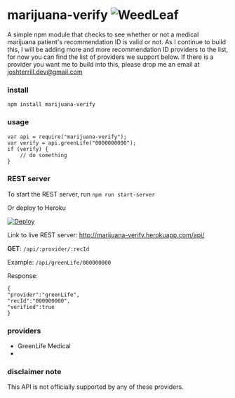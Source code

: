 # marijuana-verify ![WeedLeaf](http://i.imgur.com/s7Bu0yy.gif)
A simple npm module that checks to see whether or not a medical marijuana patient's recommendation ID is valid or not. As I continue to build this, I will be adding more and more recommendation ID providers to the list, for now you can find the list of providers we support below. If there is a provider you want me to build into this, please drop me an email at joshterrill.dev@gmail.com

### install
`npm install marijuana-verify`

### usage
```
var api = require("marijuana-verify");
var verify = api.greenLife("0000000000");
if (verify) {
    // do something
}
```

### REST server
To start the REST server, run `npm run start-server` 

Or deploy to Heroku

[![Deploy](https://www.herokucdn.com/deploy/button.png)](https://www.heroku.com/deploy/?template=https://github.com/joshterrill/marijuana-verify)

Link to live REST server: http://marijuana-verify.herokuapp.com/api/


**GET**: `/api/:provider/:recId`

Example: `/api/greenLife/000000000`

Response:
```
{
"provider":"greenLife",
"recId":"000000000",
"verified":true
}
```

### providers
* GreenLife Medical
* 

### disclaimer note
This API is not officially supported by any of these providers.